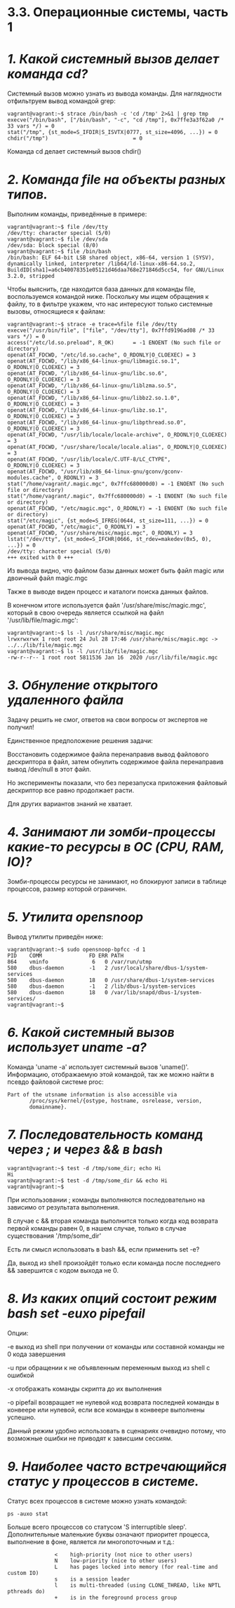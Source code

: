 # **3.3. Операционные системы, часть 1**

# *1. Какой системный вызов делает команда cd?*
Системный вызов можно узнать из вывода команды. Для наглядности отфильтруем вывод командой grep:
 
```
vagrant@vagrant:~$ strace /bin/bash -c 'cd /tmp' 2>&1 | grep tmp
execve("/bin/bash", ["/bin/bash", "-c", "cd /tmp"], 0x7ffe3a3f62a0 /* 33 vars */) = 0
stat("/tmp", {st_mode=S_IFDIR|S_ISVTX|0777, st_size=4096, ...}) = 0
chdir("/tmp")                           = 0
```
Команда cd делает системный вызов chdir()

# *2. Команда file на объекты разных типов.*
Выполним команды, приведённые в примере:

```
vagrant@vagrant:~$ file /dev/tty
/dev/tty: character special (5/0)
vagrant@vagrant:~$ file /dev/sda
/dev/sda: block special (8/0)
vagrant@vagrant:~$ file /bin/bash
/bin/bash: ELF 64-bit LSB shared object, x86-64, version 1 (SYSV), dynamically linked, interpreter /lib64/ld-linux-x86-64.so.2, BuildID[sha1]=a6cb40078351e05121d46daa768e271846d5cc54, for GNU/Linux 3.2.0, stripped
```
Чтобы выяснить, где находится база данных для команды file, воспользуемся командой ниже. Поскольку мы ищем обращения к файлу, то в фильтре укажем, что нас интересуют только системные вызовы, относящиеся к файлам:

```
vagrant@vagrant:~$ strace -e trace=%file file /dev/tty
execve("/usr/bin/file", ["file", "/dev/tty"], 0x7ffd9196ad08 /* 33 vars */) = 0
access("/etc/ld.so.preload", R_OK)      = -1 ENOENT (No such file or directory)
openat(AT_FDCWD, "/etc/ld.so.cache", O_RDONLY|O_CLOEXEC) = 3
openat(AT_FDCWD, "/lib/x86_64-linux-gnu/libmagic.so.1", O_RDONLY|O_CLOEXEC) = 3
openat(AT_FDCWD, "/lib/x86_64-linux-gnu/libc.so.6", O_RDONLY|O_CLOEXEC) = 3
openat(AT_FDCWD, "/lib/x86_64-linux-gnu/liblzma.so.5", O_RDONLY|O_CLOEXEC) = 3
openat(AT_FDCWD, "/lib/x86_64-linux-gnu/libbz2.so.1.0", O_RDONLY|O_CLOEXEC) = 3
openat(AT_FDCWD, "/lib/x86_64-linux-gnu/libz.so.1", O_RDONLY|O_CLOEXEC) = 3
openat(AT_FDCWD, "/lib/x86_64-linux-gnu/libpthread.so.0", O_RDONLY|O_CLOEXEC) = 3
openat(AT_FDCWD, "/usr/lib/locale/locale-archive", O_RDONLY|O_CLOEXEC) = 3
openat(AT_FDCWD, "/usr/share/locale/locale.alias", O_RDONLY|O_CLOEXEC) = 3
openat(AT_FDCWD, "/usr/lib/locale/C.UTF-8/LC_CTYPE", O_RDONLY|O_CLOEXEC) = 3
openat(AT_FDCWD, "/usr/lib/x86_64-linux-gnu/gconv/gconv-modules.cache", O_RDONLY) = 3
stat("/home/vagrant/.magic.mgc", 0x7ffc680000d0) = -1 ENOENT (No such file or directory)
stat("/home/vagrant/.magic", 0x7ffc680000d0) = -1 ENOENT (No such file or directory)
openat(AT_FDCWD, "/etc/magic.mgc", O_RDONLY) = -1 ENOENT (No such file or directory)
stat("/etc/magic", {st_mode=S_IFREG|0644, st_size=111, ...}) = 0
openat(AT_FDCWD, "/etc/magic", O_RDONLY) = 3
openat(AT_FDCWD, "/usr/share/misc/magic.mgc", O_RDONLY) = 3
lstat("/dev/tty", {st_mode=S_IFCHR|0666, st_rdev=makedev(0x5, 0), ...}) = 0
/dev/tty: character special (5/0)
+++ exited with 0 +++
```

Из вывода видно, что файлом базы данных может быть файл magic или двоичный файл magic.mgc

Также в выводе виден процесс и каталоги поиска данных файлов.

В конечном итоге используется файл '/usr/share/misc/magic.mgc', который в свою очередь является ссылкой на файл '/usr/lib/file/magic.mgc':

```
vagrant@vagrant:~$ ls -l /usr/share/misc/magic.mgc
lrwxrwxrwx 1 root root 24 Jul 28 17:46 /usr/share/misc/magic.mgc -> ../../lib/file/magic.mgc
vagrant@vagrant:~$ ls -l /usr/lib/file/magic.mgc 
-rw-r--r-- 1 root root 5811536 Jan 16  2020 /usr/lib/file/magic.mgc
```

# *3. Обнуление открытого удаленного файла*
Задачу решить не смог, ответов на свои вопросы от экспертов не получил!

Единственное предположение решения задачи:

Восстановить содержимое файла перенаправив вывод файлового дескриптора в файл, затем обнулить содержимое файла перенаправив вывод /dev/null в этот файл.

Но эксперименты показали, что без перезапуска приложения файловый дескриптор все равно продолжает расти.

Для других вариантов знаний не хватает.

# *4. Занимают ли зомби-процессы какие-то ресурсы в ОС (CPU, RAM, IO)?*
Зомби-процессы ресурсы не занимают, но блокируют записи в таблице процессов, размер которой ограничен.

# *5. Утилита opensnoop*
Вывод утилиты приведён ниже:

```
vagrant@vagrant:~$ sudo opensnoop-bpfcc -d 1
PID    COMM               FD ERR PATH
864    vminfo              6   0 /var/run/utmp
580    dbus-daemon        -1   2 /usr/local/share/dbus-1/system-services
580    dbus-daemon        18   0 /usr/share/dbus-1/system-services
580    dbus-daemon        -1   2 /lib/dbus-1/system-services
580    dbus-daemon        18   0 /var/lib/snapd/dbus-1/system-services/
vagrant@vagrant:~$ 
```

# *6. Какой системный вызов использует uname -a?*
Команда 'uname -a' использует системный вызов 'uname()'. Информацию, отображаемую этой командой, так же можно найти в псевдо файловой системе proc:

```
Part of the utsname information is also accessible via
       /proc/sys/kernel/{ostype, hostname, osrelease, version,
       domainname}.
```

# *7. Последовательность команд через ; и через && в bash*

```
vagrant@vagrant:~$ test -d /tmp/some_dir; echo Hi
Hi
vagrant@vagrant:~$ test -d /tmp/some_dir && echo Hi
vagrant@vagrant:~$ 
```

При использовании ; команды выполняются последовательно на зависимо от результата выполнения.

В случае с && вторая команда выполнится только когда код возврата первой команды равен 0, в нашем случае, только в случае существования '/tmp/some_dir'

Есть ли смысл использовать в bash &&, если применить set -e?

Да, выход из shell произойдёт только если команда после последнего && завершится с кодом выхода не 0.

# *8. Из каких опций состоит режим bash set -euxo pipefail*
Опции:

-e  выход из shell при получении от команды или составной команды не 0 кода завершения

-u  при обращении к не объявленным переменным выход из shell с ошибкой

-x отображать команды скрипта до их выполнения

-o pipefail возвращает не нулевой код возврата последней команды в конвеере или нулевой, если все команды в конвеере выполнены успешно.

Данный режим удобно использовать в сценариях очевидно потому, что возможные ошибки не приводят к зависшим сессиям.

# *9. Наиболее часто встречающийся статус у процессов в системе.*
Статус всех процессов в системе можно узнать командой:

```
ps -auxo stat
```

Больше всего процессов со статусом 'S interruptible sleep'. Дополнительные маленькие буквы означают приоритет процесса, выполнение в фоне, является ли многопоточным и т.д.:

```
               <    high-priority (not nice to other users)
               N    low-priority (nice to other users)
               L    has pages locked into memory (for real-time and custom IO)
               s    is a session leader
               l    is multi-threaded (using CLONE_THREAD, like NPTL pthreads do)
               +    is in the foreground process group

```